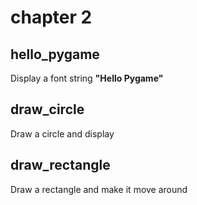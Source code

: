 # chapter 2

## hello_pygame

Display a font string **"Hello Pygame"**

## draw_circle

Draw a circle and display

## draw_rectangle

Draw a rectangle and make it move around